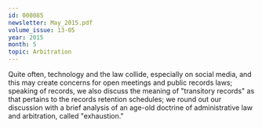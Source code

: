 ```yaml
---
id: 000085
newsletter: May_2015.pdf
volume_issue: 13-05
year: 2015
month: 5
topic: Arbitration
---
```


Quite often, technology and the law collide, especially on social media, and this may create concerns for open meetings and public records laws; speaking of records, we also discuss the meaning of "transitory records" as that pertains to the records retention schedules; we round out our discussion with a brief analysis of an age-old doctrine of administrative law and arbitration, called "exhaustion."